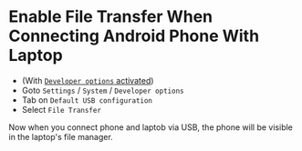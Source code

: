 # Enable File Transfer When Connecting Android Phone With Laptop

- (With [`Developer options` activated](https://github.com/fulgor/TIL/blob/master/android/activate-developer-mode-on-android.md))
- Goto `Settings` / `System` / `Developer options`
- Tab on `Default USB configuration`
- Select `File Transfer`

Now when you connect phone and laptob via USB, the phone will be visible in the laptop's file manager.
